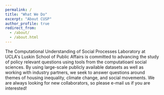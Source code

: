 ```yaml
---
permalink: /
title: "What We Do"
excerpt: "About CUSP"
author_profile: true
redirect_from: 
  - /about/
  - /about.html
---
```

The Computational Understanding of Social Processes Laboratory at UCLA's Luskin School of Public Affairs is committed to advancing the study of policy relevant questions using tools from the computatioanl social sciences.  By using large-scale publicly available datasets as well as working with industry partners, we seek to answer questions around themes of housing inequality, climate change, and social movements.  We are always looking for new collaborators, so please e-mail us if you are interested!

